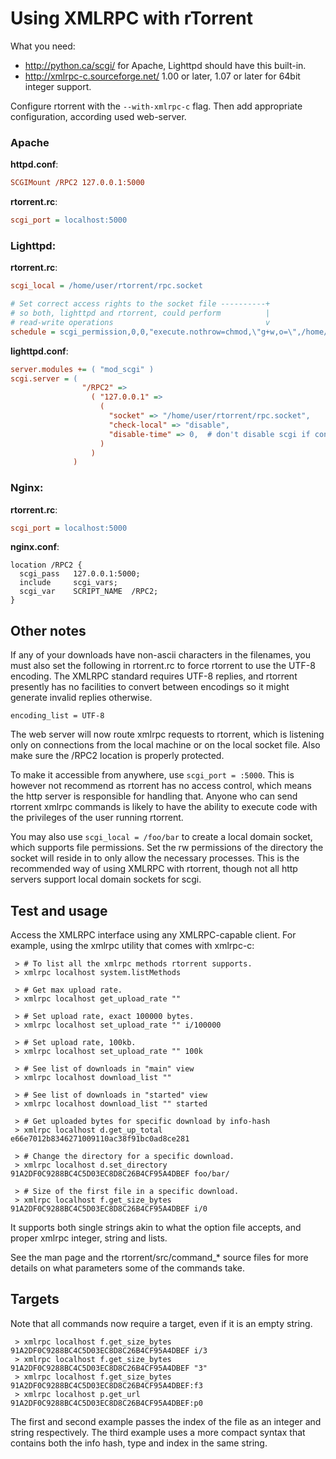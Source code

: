 # Using XMLRPC with rTorrent

What you need:

* http://python.ca/scgi/ for Apache, Lighttpd should have this built-in.
* http://xmlrpc-c.sourceforge.net/ 1.00 or later, 1.07 or later for 64bit integer support.

Configure rtorrent with the `--with-xmlrpc-c` flag. Then add appropriate configuration, according used web-server.

### Apache

**httpd.conf**:
```ini
SCGIMount /RPC2 127.0.0.1:5000
```

**rtorrent.rc**:
```ini
scgi_port = localhost:5000
```

### Lighttpd:

**rtorrent.rc**:
```ini
scgi_local = /home/user/rtorrent/rpc.socket

# Set correct access rights to the socket file ----------+
# so both, lighttpd and rtorrent, could perform          |
# read-write operations                                  v
schedule = scgi_permission,0,0,"execute.nothrow=chmod,\"g+w,o=\",/home/user/rtorrent/rpc.socket"
```

**lighttpd.conf**:
```ini
server.modules += ( "mod_scgi" )
scgi.server = (
                "/RPC2" =>
                  ( "127.0.0.1" =>
                    (
                      "socket" => "/home/user/rtorrent/rpc.socket",
                      "check-local" => "disable",
                      "disable-time" => 0,  # don't disable scgi if connection fails
                    )
                  )
              )
```

### Nginx:

**rtorrent.rc**:
```ini
scgi_port = localhost:5000
```

**nginx.conf**:
```
location /RPC2 {
  scgi_pass   127.0.0.1:5000;
  include     scgi_vars;
  scgi_var    SCRIPT_NAME  /RPC2;
}
```

## Other notes

If any of your downloads have non-ascii characters in the filenames, you must also set the following in rtorrent.rc to force rtorrent to use the UTF-8 encoding. The XMLRPC standard requires UTF-8 replies, and rtorrent presently has no facilities to convert between encodings so it might generate invalid replies otherwise.

```
encoding_list = UTF-8
```

The web server will now route xmlrpc requests to rtorrent, which is listening only on connections from the local machine or on the local socket file. Also make sure the /RPC2 location is properly protected.

To make it accessible from anywhere, use `scgi_port = :5000`. This is however not recommend as rtorrent has no access control, which means the http server is responsible for handling that. Anyone who can send rtorrent xmlrpc commands is likely to have the ability to execute code with the privileges of the user running rtorrent.

You may also use `scgi_local = /foo/bar` to create a local domain socket, which supports file permissions. Set the rw permissions of the directory the socket will reside in to only allow the necessary processes. This is the recommended way of using XMLRPC with rtorrent, though not all http servers support local domain sockets for scgi.

## Test and usage

Access the XMLRPC interface using any XMLRPC-capable client. For example, using the xmlrpc utility that comes with xmlrpc-c:

```
 > # To list all the xmlrpc methods rtorrent supports.
 > xmlrpc localhost system.listMethods

 > # Get max upload rate.
 > xmlrpc localhost get_upload_rate ""

 > # Set upload rate, exact 100000 bytes.
 > xmlrpc localhost set_upload_rate "" i/100000

 > # Set upload rate, 100kb.
 > xmlrpc localhost set_upload_rate "" 100k

 > # See list of downloads in "main" view
 > xmlrpc localhost download_list ""

 > # See list of downloads in "started" view
 > xmlrpc localhost download_list "" started

 > # Get uploaded bytes for specific download by info-hash
 > xmlrpc localhost d.get_up_total e66e7012b8346271009110ac38f91bc0ad8ce281

 > # Change the directory for a specific download.
 > xmlrpc localhost d.set_directory 91A2DF0C9288BC4C5D03EC8D8C26B4CF95A4DBEF foo/bar/

 > # Size of the first file in a specific download.
 > xmlrpc localhost f.get_size_bytes 91A2DF0C9288BC4C5D03EC8D8C26B4CF95A4DBEF i/0
```

It supports both single strings akin to what the option file accepts, and proper xmlrpc integer, string and lists.

See the man page and the rtorrent/src/command_* source files for more details on what parameters some of the commands take.

## Targets

Note that all commands now require a target, even if it is an empty string.

```
 > xmlrpc localhost f.get_size_bytes 91A2DF0C9288BC4C5D03EC8D8C26B4CF95A4DBEF i/3
 > xmlrpc localhost f.get_size_bytes 91A2DF0C9288BC4C5D03EC8D8C26B4CF95A4DBEF "3"
 > xmlrpc localhost f.get_size_bytes 91A2DF0C9288BC4C5D03EC8D8C26B4CF95A4DBEF:f3
 > xmlrpc localhost p.get_url        91A2DF0C9288BC4C5D03EC8D8C26B4CF95A4DBEF:p0
```

The first and second example passes the index of the file as an integer and string respectively. The third example uses a more compact syntax that contains both the info hash, type and index in the same string.